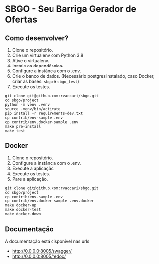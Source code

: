 # SBGO - Seu Barriga Gerador de Ofertas

## Como desenvolver?

1. Clone o repositório.
2. Crie um virtualenv com Python 3.8
3. Ative o virtualenv.
4. Instale as dependências.
5. Configure a instância com o .env.
6. Crie o banco de dados. (Necessário postgres instalado, caso Docker, criar as bases: `sbgo` e `sbgo_test`)
7. Execute os testes.


```console
git clone git@github.com:rvaccari/sbgo.git
cd sbgo/project
python -m venv .venv
source .venv/bin/activate
pip install -r requirements-dev.txt
cp contrib/env-sample .env
cp contrib/env.docker-sample .env
make pre-install
make test
```

## Docker

1. Clone o repositório.
2. Configure a instância com o .env.
3. Execute a aplicação.
4. Execute os testes.
5. Pare a aplicação.

```console
git clone git@github.com:rvaccari/sbgo.git
cd sbgo/project
cp contrib/env-sample .env
cp contrib/env.docker-sample .env.docker
make docker-up
make docker-test
make docker-down
```

## Documentação

A documentação está disponível nas urls

- http://0.0.0.0:8005/swagger/
- http://0.0.0.0:8005/redoc/
